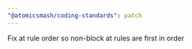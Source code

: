 ```yaml
---
"@atomicsmash/coding-standards": patch
---
```


Fix at rule order so non-block at rules are first in order
